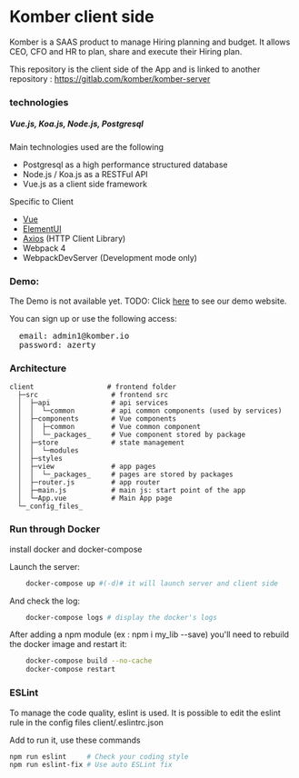 # Komber client side

Komber is a SAAS product to manage Hiring planning and budget. It allows CEO, CFO and HR to plan, share and execute their Hiring plan.

This repository is the client side of the App and is linked to another repository :
https://gitlab.com/komber/komber-server

### technologies
##### Vue.js, Koa.js, Node.js, Postgresql

Main technologies used are the following
 * Postgresql as a high performance structured database
 * Node.js / Koa.js as a RESTFul API
 * Vue.js as a client side framework

Specific to Client
   - [Vue](https://vuejs.org/)
   - [ElementUI](https://element.eleme.io/#/en-US)
   - [Axios](https://github.com/axios/axios) (HTTP Client Library)
   - Webpack 4
   - WebpackDevServer (Development mode only)

### Demo:
The Demo is not available yet.
TODO: Click [here](http://demo.komber.io) to see our demo website.

You can sign up or use the following access:
<pre>
  email: admin1@komber.io
  password: azerty
</pre>


### Architecture

    client                  # frontend folder
      ├─src                  # frontend src
      │  ├─api               # api services
      │  │  └─common         # api common components (used by services)
      │  ├─components        # Vue components
      │  │  ├─common         # Vue common component
      │  │  └─_packages_     # Vue component stored by package
      │  ├─store             # state management
      │  │  └─modules
      │  ├─styles
      │  ├─view              # app pages
      │  │  └─_packages_     # pages are stored by packages
      │  ├─router.js         # app router
      │  ├─main.js           # main js: start point of the app
      │  └─App.vue           # Main App page
      └─_config_files_

### Run through Docker

install docker and docker-compose

Launch the server:

```bash
    docker-compose up #(-d)# it will launch server and client side
```

And check the log:

```bash
    docker-compose logs # display the docker's logs
```

After adding a npm module (ex : npm i my_lib --save) you'll need to rebuild the docker image and restart it:

```bash
    docker-compose build --no-cache
    docker-compose restart
```

### ESLint

To manage the code quality, eslint is used.
It is possible to edit the eslint rule in the config files client/.eslintrc.json

Add to run it, use these commands
```bash
npm run eslint     # Check your coding style
npm run eslint-fix # Use auto ESLint fix
```
